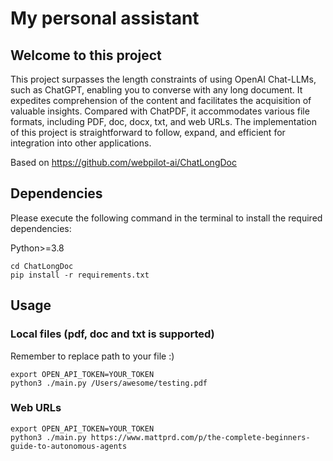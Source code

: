 # My personal assistant

## Welcome to this project

This project surpasses the length constraints of using OpenAI Chat-LLMs, such as ChatGPT, enabling you to converse with
any long document. It expedites comprehension of the content and facilitates the acquisition of valuable insights.
Compared with ChatPDF, it accommodates various file formats, including PDF, doc, docx, txt, and web URLs. The
implementation of this project is straightforward to follow, expand, and efficient for integration into other
applications.

Based on https://github.com/webpilot-ai/ChatLongDoc

## Dependencies

Please execute the following command in the terminal to install the required dependencies:

Python>=3.8

```shell
cd ChatLongDoc
pip install -r requirements.txt
```

## Usage

### Local files (pdf, doc and txt is supported)

Remember to replace path to your file :)

```shell
export OPEN_API_TOKEN=YOUR_TOKEN
python3 ./main.py /Users/awesome/testing.pdf
```

### Web URLs

```shell
export OPEN_API_TOKEN=YOUR_TOKEN
python3 ./main.py https://www.mattprd.com/p/the-complete-beginners-guide-to-autonomous-agents
```